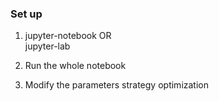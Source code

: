 ### Set up
1. jupyter-notebook 
	OR <br>
   jupyter-lab <br>



2. Run the whole notebook 

3. Modify the parameters strategy optimization
